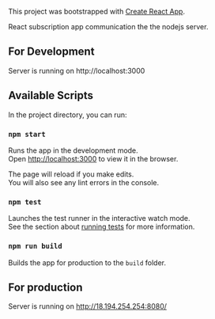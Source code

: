 This project was bootstrapped with [Create React App](https://github.com/facebook/create-react-app).

React subscription app communication the the nodejs server.

## For Development
Server is running on http://localhost:3000
## Available Scripts

In the project directory, you can run:

### `npm start`

Runs the app in the development mode.<br />
Open [http://localhost:3000](http://localhost:3000) to view it in the browser.

The page will reload if you make edits.<br />
You will also see any lint errors in the console.

### `npm test`

Launches the test runner in the interactive watch mode.<br />
See the section about [running tests](https://facebook.github.io/create-react-app/docs/running-tests) for more information.

### `npm run build`

Builds the app for production to the `build` folder.<br />

## For production 
Server is running on http://18.194.254.254:8080/
